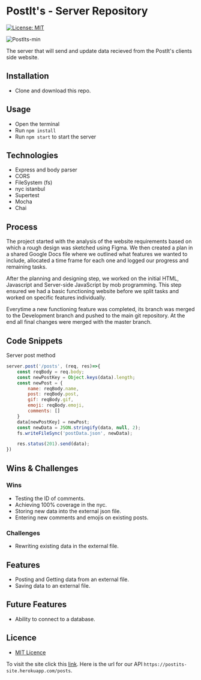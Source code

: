 # PostIt's - Server Repository

[![License: MIT](https://img.shields.io/badge/Licence-MIT-green.svg)](https://opensource.org/licenses/MIT)

![PostIts-min](https://user-images.githubusercontent.com/73439151/99552244-af7d2b00-29b4-11eb-962d-9877b1f5e6ae.gif)

The server that will send and update data recieved from the PostIt's clients side website.

## Installation

* Clone and download this repo.

## Usage
* Open the terminal
* Run `npm install`
* Run `npm start` to start the server

## Technologies

* Express and body parser
* CORS
* FileSystem (fs)
* nyc istanbul
* Supertest
* Mocha
* Chai

## Process

The project started with the analysis of the website requirements based on which a rough design was sketched using Figma. We then created a plan in a shared Google Docs file where we outlined what features we wanted to include, allocated a time frame for each one and logged our progress and remaining tasks.


After the planning and designing step, we worked on the initial HTML, Javascript and Server-side JavaScript by mob programming. This step ensured we had a basic functioning website before we split tasks and worked on specific features individually.

Everytime a new functioning feature was completed, its branch was merged to the Development branch and pushed to the main git repository. At the end all final changes were merged with the master branch.

## Code Snippets

Server post method

```javascript
server.post('/posts', (req, res)=>{
    const reqBody = req.body;
    const newPostKey = Object.keys(data).length;
    const newPost = {
        name: reqBody.name,
        post: reqBody.post,
        gif: reqBody.gif,
        emoji: reqBody.emoji,
        comments: []
    }
    data[newPostKey] = newPost;
    const newData = JSON.stringify(data, null, 2);
    fs.writeFileSync('postData.json', newData);

    res.status(201).send(data);
})
```


## Wins & Challenges
### Wins

* Testing the ID of comments.
* Achieving 100% coverage in the nyc.
* Storing new data into the external json file.
* Entering new comments and emojis on existing posts.

### Challenges

* Rewriting existing data in the external file.


## Features
* Posting and Getting data from an external file.
* Saving data to an external file.

## Future Features
* Ability to connect to a database.

## Licence

* [MIT Licence](https://opensource.org/licenses/mit-license.php)

To visit the site click this [link](https://postits.netlify.app/).
Here is the url for our API `https://postits-site.herokuapp.com/posts`.
